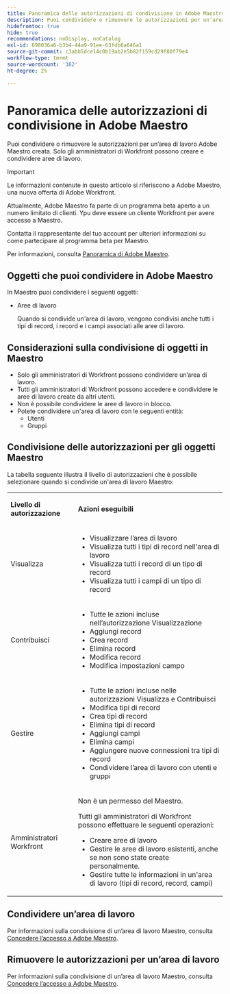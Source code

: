 ```yaml
---
title: Panoramica delle autorizzazioni di condivisione in Adobe Maestro
description: Puoi condividere o rimuovere le autorizzazioni per un’area di lavoro Adobe Maestro creata. Solo gli amministratori di Workfront possono creare e condividere aree di lavoro.
hidefromtoc: true
hide: true
recommendations: noDisplay, noCatalog
exl-id: 698036a6-b3b4-44a9-91ee-63fdb6a646a1
source-git-commit: c3abb5dce14c0b19ab2e5b82f159cd29f80f79e4
workflow-type: tm+mt
source-wordcount: '382'
ht-degree: 2%

---
```


<!--update the metadata with real things when making this public; also update the description with something like this: Not all users in the organization have the same access and permissions to use Adobe Maestro. This article describes the levels of access that users could have to Adobe Maestro. -->

<!--over time, this article should look like this one does: https://experienceleague.adobe.com/docs/workfront/using/basics/grant-request-object-permissions/sharing-permissions-on-objects-overview.html?lang=en-->

<!-- *********add to TOC****************-->

# Panoramica delle autorizzazioni di condivisione in Adobe Maestro

Puoi condividere o rimuovere le autorizzazioni per un’area di lavoro Adobe Maestro creata. Solo gli amministratori di Workfront possono creare e condividere aree di lavoro.

>[!IMPORTANT]
>
>Le informazioni contenute in questo articolo si riferiscono a Adobe Maestro, una nuova offerta di Adobe Workfront.
>
>Attualmente, Adobe Maestro fa parte di un programma beta aperto a un numero limitato di clienti. Ypu deve essere un cliente Workfront per avere accesso a Maestro.
>
>Contatta il rappresentante del tuo account per ulteriori informazioni su come partecipare al programma beta per Maestro.
>
>Per informazioni, consulta [Panoramica di Adobe Maestro](../maestro-overview.md).

## Oggetti che puoi condividere in Adobe Maestro

In Maestro puoi condividere i seguenti oggetti:

* Aree di lavoro

  Quando si condivide un&#39;area di lavoro, vengono condivisi anche tutti i tipi di record, i record e i campi associati alle aree di lavoro.

## Considerazioni sulla condivisione di oggetti in Maestro

* Solo gli amministratori di Workfront possono condividere un’area di lavoro.
* Tutti gli amministratori di Workfront possono accedere e condividere le aree di lavoro create da altri utenti.
* Non è possibile condividere le aree di lavoro in blocco.
* Potete condividere un&#39;area di lavoro con le seguenti entità:
   * Utenti
   * Gruppi

## Condivisione delle autorizzazioni per gli oggetti Maestro

La tabella seguente illustra il livello di autorizzazioni che è possibile selezionare quando si condivide un&#39;area di lavoro Maestro:

<table style="table-layout:auto"> 
 <col> 
 <col> 
 <tbody> 
 <tr> 
   <td role="rowheader"><p><b>Livello di autorizzazione</b></p></td> 
   <td> <p><b>Azioni eseguibili</b></p> 
    </td> 
  </tr> 
  <tr> 
   <td role="rowheader"><p>Visualizza</p></td> 
   <td> 
    <ul> 
     <li>Visualizzare l’area di lavoro</li> 
     <li>Visualizza tutti i tipi di record nell'area di lavoro</li> 
     <li>Visualizza tutti i record di un tipo di record</li> 
     <li>Visualizza tutti i campi di un tipo di record</li> 
    </ul> </td> 
  </tr> 
  <tr> 
   <td role="rowheader"><p>Contribuisci</p></td> 
   <td>  
    <ul> 
     <li>Tutte le azioni incluse nell’autorizzazione Visualizzazione</li> 
     <li>Aggiungi record</li>
     <li>Crea record</li> 
     <li>Elimina record</li>  
     <li>Modifica record</li>
     <li>Modifica impostazioni campo</li>
     </ul> </td> 
  </tr> 
  <tr> 
   <td role="rowheader"><p>Gestire</p></td> 
   <td> 
    <ul> 
     <li>Tutte le azioni incluse nelle autorizzazioni Visualizza e Contribuisci</li> 
     <li>Modifica tipi di record</li> 
     <li>Crea tipi di record</li> 
     <li>Elimina tipi di record</li> 
     <li>Aggiungi campi</li> 
     <li>Elimina campi</li> 
     <li>Aggiungere nuove connessioni tra tipi di record</li> 
     <li>Condividere l’area di lavoro con utenti e gruppi</li> 
     </ul> </td> 
  </tr> 
  <tr> 
   <td role="rowheader"><p>Amministratori Workfront</p></td> 
   <td> <p>Non è un permesso del Maestro.</p>
   <p> Tutti gli amministratori di Workfront possono effettuare le seguenti operazioni: </p>
   <ul><li>Creare aree di lavoro</li>
    <li> Gestire le aree di lavoro esistenti, anche se non sono state create personalmente. </li> 
    <li>Gestire tutte le informazioni in un'area di lavoro (tipi di record, record, campi)
    </td> 
  </tr> 
 </tbody> 
</table>

<!-- the following sections are hidden in the links below - ensure they are visible-->

## Condividere un’area di lavoro

Per informazioni sulla condivisione di un’area di lavoro Maestro, consulta [Concedere l’accesso a Adobe Maestro](../access/grant-access.md).

## Rimuovere le autorizzazioni per un’area di lavoro

Per informazioni sulla condivisione di un’area di lavoro Maestro, consulta [Concedere l’accesso a Adobe Maestro](../access/grant-access.md).

<!--This is currently not possible: ## Request permissions to objects -->
